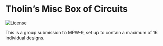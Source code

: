 # Tholin’s Misc Box of Circuits

[![License](https://img.shields.io/badge/License-Apache%202.0-blue.svg)](https://opensource.org/licenses/Apache-2.0)

This is a group submission to MPW-9, set up to contain a maximum of 16 individual designs.
